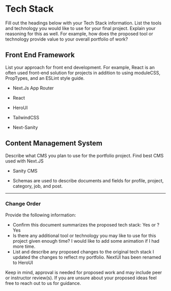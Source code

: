 # Tech Stack

Fill out the headings below with your Tech Stack information. List the tools and technology you would like to use for your final project. Explain your reasoning for this as well. For example, how does the proposed tool or technology provide value to your overall portfolio of work?

## Front End Framework

List your approach for front end development. For example, React is an often used front-end solution for projects in addition to using moduleCSS, PropTypes, and an ESLint style guide.

- Next.Js App Router

- React

- HeroUI

- TailwindCSS

- Next-Sanity

## Content Management System

Describe what CMS you plan to use for the portfolio project. Find best CMS used with Next.JS

- Sanity CMS

- Schemas are used to describe documents and fields for profile, project, category, job, and post.

---

### Change Order

Provide the following information:

- Confirm this document summarizes the proposed tech stack: Yes or ?
  Yes
- Is there any additional tool or technology you may like to use for this project given enough time?
  I would like to add some animation if I had more time.
- List and describe any proposed changes to the original tech stack
  I updated the changes to reflect my portfolio. NextUI has been renamed to HeroUI

Keep in mind, approval is needed for proposed work and may include peer or instructor review(s). If you are unsure about your proposed ideas feel free to reach out to us for guidance.
